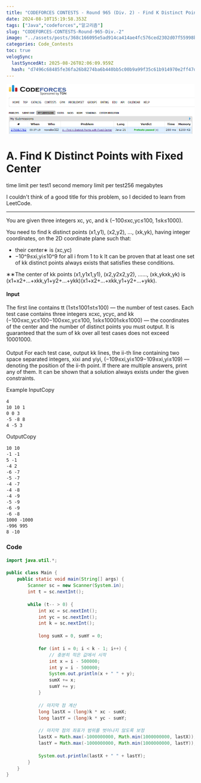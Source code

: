 ```yaml
---
title: "CODEFORCES CONTESTS - Round 965 (Div. 2) - Find K Distinct Points with Fixed Center"
date: 2024-08-10T15:19:58.353Z
tags: ["Java","codeforces","알고리즘"]
slug: "CODEFORCES-CONTESTS-Round-965-Div.-2"
image: "../assets/posts/368c166095e5ad914ca414ae4fc576ced2302d07f55998bd35b7b7cda41e5b70.png"
categories: Code_Contests
toc: true
velogSync:
  lastSyncedAt: 2025-08-26T02:06:09.959Z
  hash: "d7496c68485fe36fa26b8274ba6b440bb5c00b9a99f35c61b914970e2ff47dd2"
---
```


![](/assets/posts/368c166095e5ad914ca414ae4fc576ced2302d07f55998bd35b7b7cda41e5b70.png)

# A. Find K Distinct Points with Fixed Center
time limit per test1 second memory limit per test256 megabytes

I couldn't think of a good title for this problem, so I decided to learn from LeetCode.
<hr>
You are given three integers xc, yc, and k (−100≤xc,yc≤100, 1≤k≤1000).

You need to find k distinct points (x1,y1), (x2,y2), …, (xk,yk), having integer coordinates, on the 2D coordinate plane such that:
- their center∗ is (xc,yc)
- −10^9≤xi,yi≤10^9 for all i from 1 to k
It can be proven that at least one set of kk distinct points always exists that satisfies these conditions.


∗∗The center of kk points (x1,y1x1,y1), (x2,y2x2,y2), ……, (xk,ykxk,yk) is (x1+x2+…+xkk,y1+y2+…+ykk)(x1+x2+…+xkk,y1+y2+…+ykk).

#### Input
The first line contains tt (1≤t≤1001≤t≤100) — the number of test cases.
Each test case contains three integers xcxc, ycyc, and kk (−100≤xc,yc≤100−100≤xc,yc≤100, 1≤k≤10001≤k≤1000) — the coordinates of the center and the number of distinct points you must output.
It is guaranteed that the sum of kk over all test cases does not exceed 10001000.
#### 
Output
For each test case, output kk lines, the ii-th line containing two space separated integers, xixi and yiyi, (−109≤xi,yi≤109−109≤xi,yi≤109) — denoting the position of the ii-th point.
If there are multiple answers, print any of them. It can be shown that a solution always exists under the given constraints.

Example
InputCopy
```
4
10 10 1
0 0 3
-5 -8 8
4 -5 3
```
OutputCopy
```
10 10
-1 -1
5 -1
-4 2
-6 -7
-5 -7
-4 -7
-4 -8
-4 -9
-5 -9
-6 -9
-6 -8
1000 -1000
-996 995
8 -10
```

### Code

```java
import java.util.*;
 
public class Main {
    public static void main(String[] args) {
        Scanner sc = new Scanner(System.in);
        int t = sc.nextInt();
        
        while (t-- > 0) {
            int xc = sc.nextInt();
            int yc = sc.nextInt();
            int k = sc.nextInt();
            
            long sumX = 0, sumY = 0;
            
            for (int i = 0; i < k - 1; i++) {
            	// 충분히 작은 값에서 시작
                int x = i - 500000; 
                int y = i - 500000;
                System.out.println(x + " " + y);
                sumX += x;
                sumY += y;
            }
            
            // 마지막 점 계산
            long lastX = (long)k * xc - sumX;
            long lastY = (long)k * yc - sumY;
            
            // 마지막 점의 좌표가 범위를 벗어나지 않도록 보정
            lastX = Math.max(-1000000000, Math.min(1000000000, lastX));
            lastY = Math.max(-1000000000, Math.min(1000000000, lastY));
            
            System.out.println(lastX + " " + lastY);
        }
    }
}
```


